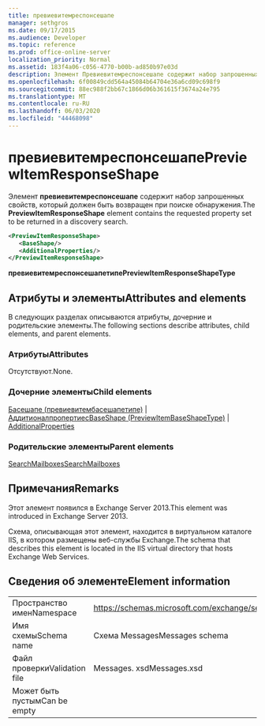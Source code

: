 ```yaml
---
title: превиевитемреспонсешапе
manager: sethgros
ms.date: 09/17/2015
ms.audience: Developer
ms.topic: reference
ms.prod: office-online-server
localization_priority: Normal
ms.assetid: 183f4a06-c056-4770-b00b-ad850b97e03d
description: Элемент Превиевитемреспонсешапе содержит набор запрошенных свойств, который должен быть возвращен при поиске обнаружения.
ms.openlocfilehash: 6f00849cdd564a45084b64704e36a6cd09c698f9
ms.sourcegitcommit: 88ec988f2bb67c1866d06b361615f3674a24e795
ms.translationtype: MT
ms.contentlocale: ru-RU
ms.lasthandoff: 06/03/2020
ms.locfileid: "44468098"
---
```

# <a name="previewitemresponseshape"></a><span data-ttu-id="cde49-103">превиевитемреспонсешапе</span><span class="sxs-lookup"><span data-stu-id="cde49-103">PreviewItemResponseShape</span></span>

<span data-ttu-id="cde49-104">Элемент **превиевитемреспонсешапе** содержит набор запрошенных свойств, который должен быть возвращен при поиске обнаружения.</span><span class="sxs-lookup"><span data-stu-id="cde49-104">The **PreviewItemResponseShape** element contains the requested property set to be returned in a discovery search.</span></span> 
  
```XML
<PreviewItemResponseShape>
   <BaseShape/>
   <AdditionalProperties/>
</PreviewItemResponseShape>
```

 <span data-ttu-id="cde49-105">**превиевитемреспонсешапетипе**</span><span class="sxs-lookup"><span data-stu-id="cde49-105">**PreviewItemResponseShapeType**</span></span>
## <a name="attributes-and-elements"></a><span data-ttu-id="cde49-106">Атрибуты и элементы</span><span class="sxs-lookup"><span data-stu-id="cde49-106">Attributes and elements</span></span>

<span data-ttu-id="cde49-107">В следующих разделах описываются атрибуты, дочерние и родительские элементы.</span><span class="sxs-lookup"><span data-stu-id="cde49-107">The following sections describe attributes, child elements, and parent elements.</span></span>
  
### <a name="attributes"></a><span data-ttu-id="cde49-108">Атрибуты</span><span class="sxs-lookup"><span data-stu-id="cde49-108">Attributes</span></span>

<span data-ttu-id="cde49-109">Отсутствуют.</span><span class="sxs-lookup"><span data-stu-id="cde49-109">None.</span></span>
  
### <a name="child-elements"></a><span data-ttu-id="cde49-110">Дочерние элементы</span><span class="sxs-lookup"><span data-stu-id="cde49-110">Child elements</span></span>

<span data-ttu-id="cde49-111">[Басешапе (превиевитембасешапетипе)](baseshape-previewitembaseshapetype.md)  |  [Аддитионалпропертиес](additionalproperties.md)</span><span class="sxs-lookup"><span data-stu-id="cde49-111">[BaseShape (PreviewItemBaseShapeType)](baseshape-previewitembaseshapetype.md) | [AdditionalProperties](additionalproperties.md)</span></span>
  
### <a name="parent-elements"></a><span data-ttu-id="cde49-112">Родительские элементы</span><span class="sxs-lookup"><span data-stu-id="cde49-112">Parent elements</span></span>

[<span data-ttu-id="cde49-113">SearchMailboxes</span><span class="sxs-lookup"><span data-stu-id="cde49-113">SearchMailboxes</span></span>](searchmailboxes.md)
  
## <a name="remarks"></a><span data-ttu-id="cde49-114">Примечания</span><span class="sxs-lookup"><span data-stu-id="cde49-114">Remarks</span></span>

<span data-ttu-id="cde49-115">Этот элемент появился в Exchange Server 2013.</span><span class="sxs-lookup"><span data-stu-id="cde49-115">This element was introduced in Exchange Server 2013.</span></span>
  
<span data-ttu-id="cde49-116">Схема, описывающая этот элемент, находится в виртуальном каталоге IIS, в котором размещены веб-службы Exchange.</span><span class="sxs-lookup"><span data-stu-id="cde49-116">The schema that describes this element is located in the IIS virtual directory that hosts Exchange Web Services.</span></span>
  
## <a name="element-information"></a><span data-ttu-id="cde49-117">Сведения об элементе</span><span class="sxs-lookup"><span data-stu-id="cde49-117">Element information</span></span>

|||
|:-----|:-----|
|<span data-ttu-id="cde49-118">Пространство имен</span><span class="sxs-lookup"><span data-stu-id="cde49-118">Namespace</span></span>  <br/> |https://schemas.microsoft.com/exchange/services/2006/messages  <br/> |
|<span data-ttu-id="cde49-119">Имя схемы</span><span class="sxs-lookup"><span data-stu-id="cde49-119">Schema name</span></span>  <br/> |<span data-ttu-id="cde49-120">Схема Messages</span><span class="sxs-lookup"><span data-stu-id="cde49-120">Messages schema</span></span>  <br/> |
|<span data-ttu-id="cde49-121">Файл проверки</span><span class="sxs-lookup"><span data-stu-id="cde49-121">Validation file</span></span>  <br/> |<span data-ttu-id="cde49-122">Messages. xsd</span><span class="sxs-lookup"><span data-stu-id="cde49-122">Messages.xsd</span></span>  <br/> |
|<span data-ttu-id="cde49-123">Может быть пустым</span><span class="sxs-lookup"><span data-stu-id="cde49-123">Can be empty</span></span>  <br/> ||
   

